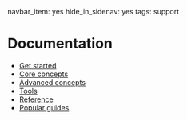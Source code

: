 navbar_item: yes
hide_in_sidenav: yes
tags: support

# Documentation

- [Get started](category:#get-started)
- [Core concepts](category:#core-concept)
- [Advanced concepts](category:#advanced-concept)
- [Tools](category:#tool)
- [Reference](category:#reference)
- [Popular guides](category:/docs/guides/#popular)
